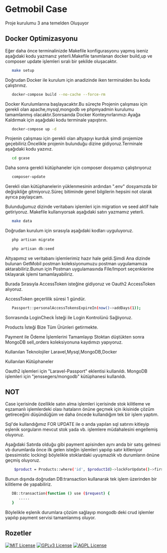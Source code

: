 
# Getmobil Case

Proje kurulumu 3 ana temelden Oluşuyor


## Docker Optimizasyonu
Eğer daha önce terminalinizde Makefile konfigurasyonu yapmış iseniz aşağıdaki kodu yazmanız yeterli.Makefile tanımlanan docker build,up ve composer update işlemleri sıralı bir şekilde oluşacaktır.

```bash 
   make setup 
```
Doğrudan Docker ile kurulum için anadizinde iken terminalden bu kodu çalıştırınız.  

```bash 
   docker-compose build --no-cache --force-rm 
```

Docker Kurulumlarına başlayacaktır.Bu süreçte Projenin çalışması için gerekli olan apache,mysql,mongodb ve phpmyadmin kurulumu tamamlanmış olacaktır.Sonrsaında Docker Konteynırlarımızı Ayağa Kaldırmak için aşağıdaki kodu terminale yapıştırın.

```bash 
   docker-compose up -d
```
Projenin çalışması için gerekli olan altyapıyı kurduk şimdi projemize geçebiliriz.Öncelikle projenin bulunduğu dizine gidiyoruz.Terminale aşağıdaki kodu yazınız.

```bash 
   cd gcase
```

Daha sonra gerekli kütüphaneler için composer dosyamızı çalıştırıyoruz

```bash 
   composer-update
```
Gerekli olan kütüphanelerin yüklenmesinin ardından ".env" dosyamızda bir değişikliğe gitmiyoruz.Süreç bitiminde genel bilgilerin hepsini not olarak ayrıca paylaşıcam.

Bulunduğumuz dizinde veritabanı işlemleri için migration ve seed aktif hale getiriyoruz.
Makefile kullanıyorsak aşağıdaki satırı yazmamız yeterli.

```bash 
   make data
```

Doğrudan kurulum için sırasıyla aşağıdaki kodları uyguluyoruz.

```bash 
   php artisan migrate
```
```bash 
   php artisan db:seed
```
Altyapımız ve veritabanı işlemlerimiz hazır hale geldi.Şimdi Ana dizinde bulunan GetMobil postman koleksiyonumuzu postman uygulamamıza aktarabiliriz.Bunun için Postman uygulamasında File/Import seçenklerine tıklayarak işlemi tamamlayabiliriz.


Burada Sırasıyla AccessToken isteğine gidiyoruz ve Oauth2 AccessToken alıyoruz.

AccessToken geçerlilik süresi 1 gündür.

```bash 
   Passport::personalAccessTokensExpireIn(now()->addDays(1));
```

Sonrasında LoginCheck İsteği ile Login Kontrolünü Sağlıyoruz.

Products İsteği Bize Tüm Ürünleri getirmekte.

Payment ile Ödeme İşlemlerini Tamamlayıp Stoktan düştükten sonra MongoDB sell_orders koleksiyonuna kaydımızı yapıyoruz.

Kullanılan Teknolojiler 
Laravel,Mysql,MongoDB,Docker

Kullanılan Kütüphaneler

Oauth2 işlemleri için "Laravel-Passport" eklentisi kullanıldı.
MongoDB işlemleri için "jenssegers/mongodb" kütüphanesi kullanıldı.

## NOT
Case içerisinde özellikle satın alma işlemleri içerisinde stok kilitleme ve eşzamanlı işlemlerdeki olası hataların önüne geçmek için ikisinide çözüm getireceğini düşündüğüm ve daha öncede kullandığım tek bir işlem yaptım.

Sql'de kullandığımız FOR UPDATE ile o anda yapılan sql satırını kitleyip eşlenik sorguların mevcut stok yada vb. işlemlere müdahalesini engellemiş oluyoruz.

Aşağıdaki Satırda olduğu gibi payment apisinden aynı anda bir satış gelmesi vb durumlarda önce ilk gelen isteğin işlemleri yapılıp satır kitleniyor (pessimistic locking) böylelikle stoklardaki uyuşmazlık vb durumların önüne geçmiş oluyoruz.


```bash 
    $product = Products::where('id', $productId)->lockForUpdate()->first();  
```


Bunun dışında doğrudan DB:transaction kullanarak tek işlem üzerinden bir kilitleme de yapabiliriz. 

```bash 
   DB::transaction(function () use ($request) {
      .....
   }
```
Böylelikle eşlenik durumlara çözüm sağlayıp mongodb deki crud işlemler yapılıp payment servisi tamamlanmış oluyor.




## Rozetler

[![MIT License](https://img.shields.io/badge/License-MIT-green.svg)](https://choosealicense.com/licenses/mit/)
[![GPLv3 License](https://img.shields.io/badge/License-GPL%20v3-yellow.svg)](https://opensource.org/licenses/)
[![AGPL License](https://img.shields.io/badge/license-AGPL-blue.svg)](http://www.gnu.org/licenses/agpl-3.0)

  